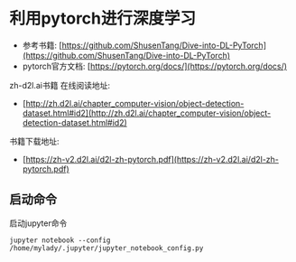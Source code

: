 # 利用pytorch进行深度学习

- 参考书籍: [https://github.com/ShusenTang/Dive-into-DL-PyTorch](https://github.com/ShusenTang/Dive-into-DL-PyTorch)
- pytorch官方文档: [https://pytorch.org/docs/](https://pytorch.org/docs/)

zh-d2l.ai书籍 在线阅读地址: 
- [http://zh.d2l.ai/chapter_computer-vision/object-detection-dataset.html#id2](http://zh.d2l.ai/chapter_computer-vision/object-detection-dataset.html#id2)


书籍下载地址: 
- [https://zh-v2.d2l.ai/d2l-zh-pytorch.pdf](https://zh-v2.d2l.ai/d2l-zh-pytorch.pdf)

## 启动命令

启动jupyter命令
```shell
jupyter notebook --config /home/mylady/.jupyter/jupyter_notebook_config.py
```